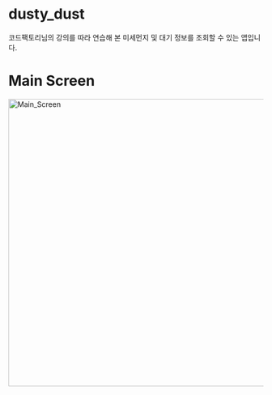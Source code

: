 # dusty_dust

코드팩토리님의 강의를 따라 연습해 본 미세먼지 및 대기 정보를 조회할 수 있는 앱입니다.

# Main Screen

<img width="568" alt="Main_Screen" src="https://github.com/user-attachments/assets/6477be60-c36a-42ed-a08f-9449cf0280e2" />
